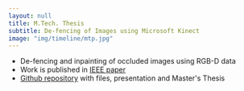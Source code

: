 ```yaml
---
layout: null
title: M.Tech. Thesis
subtitle: De-fencing of Images using Microsoft Kinect
image: "img/timeline/mtp.jpg"
---
```

* De-fencing and inpainting of occluded images using RGB-D data
* Work is published in [IEEE paper](http://ieeexplore.ieee.org/document/7050696/ "A multimodal approach for image de-fencing and depth inpainting")
* [Github repository](https://github.com/voletiv/MTP_inPainting "voletiv's Master's Thesis") with  files, presentation and Master's Thesis
